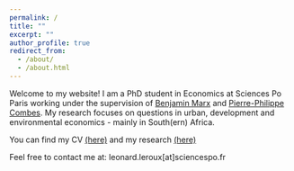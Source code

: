 ```yaml
---
permalink: /
title: ""
excerpt: ""
author_profile: true
redirect_from: 
  - /about/
  - /about.html
---
```


Welcome to my website! I am a PhD student in Economics at Sciences Po Paris working under the supervision of [Benjamin Marx](https://sites.google.com/view/bmarx/home) and [Pierre-Philippe Combes](https://sites.google.com/view/pierrephilippecombes/). My research focuses on questions in urban, development and environmental economics - mainly in South(ern) Africa. 

You can find my CV [(here)](https://leonardleroux.github.io/files/Leonard%20le%20Roux.pdf) and my research [(here)](https://leonardleroux.github.io/research/)

Feel free to contact me at: leonard.leroux[at]sciencespo.fr
